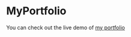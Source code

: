# MyPortfolio

You can check out the live demo of [my portfolio](https://hadizadefemi.github.io/MyPortfolio/)

